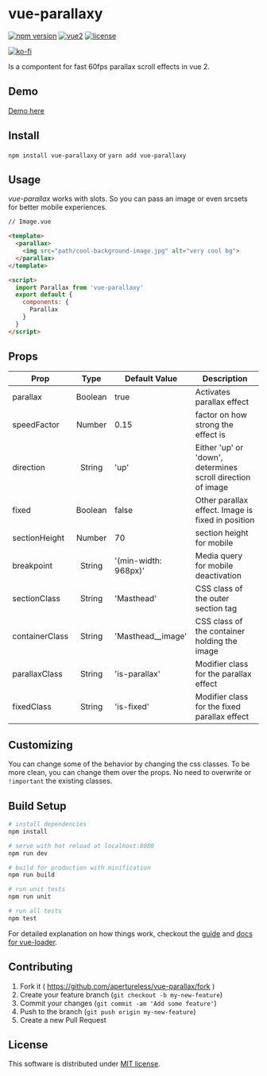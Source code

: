 # vue-parallaxy
[![npm version](https://badge.fury.io/js/vue-parallaxy.svg)](https://badge.fury.io/js/vue-parallaxy)
[![vue2](https://img.shields.io/badge/vue-2.x-brightgreen.svg)](https://vuejs.org/)
[![license](https://img.shields.io/github/license/mashape/apistatus.svg)](https://github.com/apertureless/vue-parallax/blob/master/LICENSE.txt)

[![ko-fi](https://www.ko-fi.com/img/githubbutton_sm.svg)](https://ko-fi.com/C0C1WP7C)

Is a compontent for fast 60fps parallax scroll effects in vue 2.

## Demo

[Demo here](https://apertureless.github.io/vue-parallax/)

## Install

`npm install vue-parallaxy` or `yarn add vue-parallaxy`

## Usage
*vue-parallax* works with slots. So you can pass an image or even srcsets for better mobile experiences.

```html
// Image.vue

<template>
  <parallax>
    <img src="path/cool-background-image.jpg" alt="very cool bg">
  </parallax>
</template>

<script>
  import Parallax from 'vue-parallaxy'
  export default {
    components: {
      Parallax
    }
  }
</script>
```


## Props

| Prop   |      Type      |  Default Value | Description
|----------|:-------------:|------|------|
| parallax |  Boolean | true | Activates parallax effect |
| speedFactor |  Number   | 0.15 | factor on how strong the effect is|
| direction |  String   | 'up' | Either 'up' or 'down', determines scroll direction of image |
| fixed | Boolean | false | Other parallax effect. Image is fixed in position |
| sectionHeight | Number | 70 | section height for mobile |
| breakpoint | String | '(min-width: 968px)' | Media query for mobile deactivation |
| sectionClass | String | 'Masthead' | CSS class of the outer section tag |
| containerClass | String | 'Masthead__image' | CSS class of the container holding the  image |
| parallaxClass | String | 'is-parallax' | Modifier class for the parallax effect |
| fixedClass | String | 'is-fixed' | Modifier class for the fixed parallax effect |

## Customizing

You can change some of the behavior by changing the css classes. To be more clean, you can change them over the props. No need to overwrite or `!important` the existing classes.

## Build Setup

``` bash
# install dependencies
npm install

# serve with hot reload at localhost:8080
npm run dev

# build for production with minification
npm run build

# run unit tests
npm run unit

# run all tests
npm test
```

For detailed explanation on how things work, checkout the [guide](http://vuejs-templates.github.io/webpack/) and [docs for vue-loader](http://vuejs.github.io/vue-loader).


## Contributing

1. Fork it ( https://github.com/apertureless/vue-parallax/fork )
2. Create your feature branch (`git checkout -b my-new-feature`)
3. Commit your changes (`git commit -am 'Add some feature'`)
4. Push to the branch (`git push origin my-new-feature`)
5. Create a new Pull Request

## License

This software is distributed under [MIT license](LICENSE.txt).
